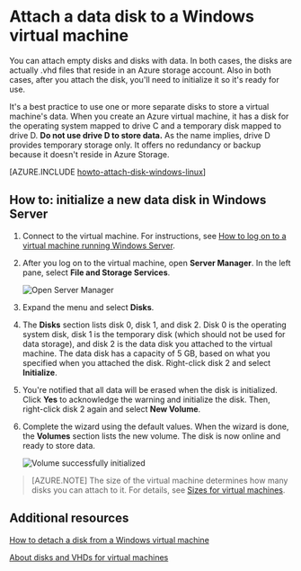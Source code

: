 <properties
	pageTitle="Attach a disk to a VM | Windows Azure"
	description="Attach a data disk to a virtual machine created with the classic deployment model and initialize it."
	services="virtual-machines, storage"
	documentationCenter=""
	authors="cynthn"
	manager="timlt"
	editor="tysonn"
	tags="azure-service-management"/>

<tags
	ms.service="virtual-machines"
	ms.date="07/16/2015"
	wacn.date=""/>

# Attach a data disk to a Windows virtual machine

You can attach empty disks and disks with data. In both cases, the disks are actually .vhd files that reside in an Azure storage account. Also in both cases, after you attach the disk, you'll need to initialize it so it's ready for use.

It's a best practice to use one or more separate disks to store a virtual machine's data. When you create an Azure virtual machine, it has a disk for the operating system mapped to drive C and a temporary disk mapped to drive D. **Do not use drive D to store data.** As the name implies, drive D provides temporary storage only. It offers no redundancy or backup because it doesn't reside in Azure Storage.


[AZURE.INCLUDE [howto-attach-disk-windows-linux](../includes/howto-attach-disk-windows-linux.md)]

## <a id="initializeinWS"></a>How to: initialize a new data disk in Windows Server

1. Connect to the virtual machine. For instructions, see [How to log on to a virtual machine running Windows Server][logon].

2. After you log on to the virtual machine, open **Server Manager**. In the left pane, select **File and Storage Services**.

	![Open Server Manager](./media/storage-windows-attach-disk/fileandstorageservices.png)

3. Expand the menu and select **Disks**.

4. The **Disks** section lists disk 0, disk 1, and disk 2. Disk 0 is the operating system disk, disk 1 is the temporary disk (which should not be used for data storage), and disk 2 is the data disk you attached to the virtual machine. The data disk has a capacity of 5 GB, based on what you specified when you attached the disk. Right-click disk 2 and  select **Initialize**.

5.	You're notified that all data will be erased when the disk is initialized. Click **Yes** to acknowledge the warning and initialize the disk. Then, right-click disk 2 again and select **New Volume**.

6.	Complete the wizard using the default values. When the wizard is done, the **Volumes** section lists the new volume. The disk is now online and ready to store data.

	![Volume successfully initialized](./media/storage-windows-attach-disk/newvolumecreated.png)

> [AZURE.NOTE] The size of the virtual machine determines how many disks you can attach to it. For details, see [Sizes for virtual machines](/documentation/articles/virtual-machines-size-specs).

## Additional resources

[How to detach a disk from a Windows virtual machine](/documentation/articles/storage-windows-detach-disk)

[About disks and VHDs for virtual machines](/documentation/articles/virtual-machines-disks-vhds)

[logon]: /documentation/articles/virtual-machines-log-on-windows-server
